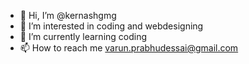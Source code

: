 - 👋 Hi, I’m @kernashgmg
- 👀 I’m interested in coding and webdesigning
- 🌱 I’m currently learning coding
- 📫 How to reach me varun.prabhudessai@gmail.com

<!---
kernashgmg/kernashgmg is a ✨ special ✨ repository because its `README.md` (this file) appears on your GitHub profile.
You can click the Preview link to take a look at your changes.
--->

